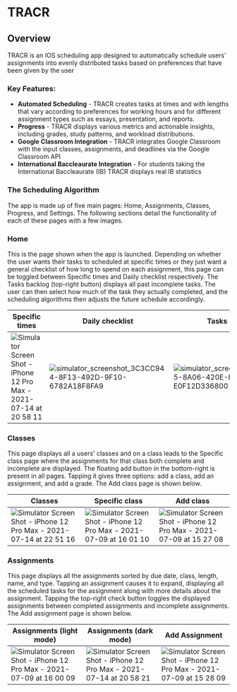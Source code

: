 # TRACR
## Overview

TRACR is an IOS scheduling app designed to automatically schedule users' assignments into evenly distributed tasks based on preferences that have been given by the user

### Key Features:
- **Automated Scheduling** - TRACR creates tasks at times and with lengths that vary according to preferences for working hours and for different assignment types such as essays, presentation, and reports. 
- **Progress** - TRACR displays various metrics and actionable insights, including grades, study patterns, and workload distributions.
- **Google Classroom Integration** - TRACR integrates Google Classroom with the input classes, assignments, and deadlines via the Google Classroom API
- **International Baccleaurate Integration** - For students taking the International Baccleaurate (IB) TRACR displays real IB statistics 

### The Scheduling Algorithm

The app is made up of five main pages: Home, Assignments, Classes, Progress, and Settings. The following sections detail the functionality of each of these pages with a few images.

### Home

This is the page shown when the app is launched. Depending on whether the user wants their tasks to scheduled at specific times or they just want a general checklist of how long to spend on each assignment, this page can be toggled between Specific times and Daiily checklist respectively. The Tasks backlog (top-right button) displays all past incomplete tasks. The user can then select how much of the task they actually completed, and the scheduling algorithms then adjusts the future schedule accordingly. 

|Specific times|Daily checklist|Tasks backlog|
|---|---|---|
|![Simulator Screen Shot - iPhone 12 Pro Max - 2021-07-14 at 20 58 11](https://user-images.githubusercontent.com/46422100/206752337-57e5842c-e572-41b7-9d70-1f3326a71c5e.png)|![simulator_screenshot_3C3CC944-8F13-492D-9F10-6782A18F8FA9](https://user-images.githubusercontent.com/46422100/206752367-aee57588-048e-43b1-98c9-bf24a404b2cd.png)|![simulator_screenshot_ADD47A05-8A06-420E-B144-E0F12D336800](https://user-images.githubusercontent.com/46422100/206752393-0839cb9b-4a37-47c9-b389-68a244409aa4.png)|

### Classes

This page displays all a users' classes and on a class leads to the Specific class page where the assignments for that class both complete and incomplete are displayed. The floating add button in the bottom-right is present in all pages. Tapping it gives three options: add a class, add an assignment, and add a grade. The Add class page is shown below. 

|Classes|Specific class|Add class|
|---|---|---|
|![Simulator Screen Shot - iPhone 12 Pro Max - 2021-07-14 at 22 51 16](https://user-images.githubusercontent.com/46422100/206757622-8154efc4-7316-475e-85e0-9c0b6562473c.png)|![Simulator Screen Shot - iPhone 12 Pro Max - 2021-07-09 at 16 01 10](https://user-images.githubusercontent.com/46422100/206757651-c8457966-e3a5-4dd7-8579-de612799f7ce.png)|![Simulator Screen Shot - iPhone 12 Pro Max - 2021-07-09 at 15 27 08](https://user-images.githubusercontent.com/46422100/206758839-7259454e-f312-4a97-bc16-1f06ec58b8ed.png)|![Uploading Simulator Screen Shot - iPhone 12 Pro Max - 2021-07-09 at 15.27.08.png…]()|

### Assignments

This page displays all the assignments sorted by due date, class, length, name, and type. Tapping an assignment causes it to expand, displaying all the scheduled tasks for the assignment along with more details about the assignment. Tapping the top-right check button toggles the displayed assignments between completed assignments and incomplete assignments. The Add assignment page is shown below.

|Assignments (light mode)|Assignments (dark mode)|Add Assignment|
|---|---|---|
|![Simulator Screen Shot - iPhone 12 Pro Max - 2021-07-09 at 16 00 09](https://user-images.githubusercontent.com/46422100/206762955-703045cc-25ff-4ea1-92ff-e803c6202ae8.png)|![Simulator Screen Shot - iPhone 12 Pro Max - 2021-07-14 at 20 58 21](https://user-images.githubusercontent.com/46422100/206762987-7511d375-6cb1-4b84-932d-018ff8f657c5.png)|![Simulator Screen Shot - iPhone 12 Pro Max - 2021-07-09 at 15 28 09](https://user-images.githubusercontent.com/46422100/206763037-52a8b833-18d2-4fb6-97b9-95172fcd1b6f.png)|



